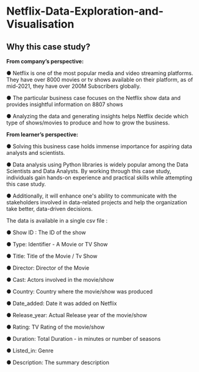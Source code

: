 # Netflix-Data-Exploration-and-Visualisation
## Why this case study?
**From company’s perspective:**

● Netflix is one of the most popular media and video streaming platforms. They
have over 8000 movies or tv shows available on their platform, as of mid-2021,
they have over 200M Subscribers globally.

● The particular business case focuses on the Netflix show data and provides
insightful information on 8807 shows

● Analyzing the data and generating insights helps Netflix decide which type of
shows/movies to produce and how to grow the business.

**From learner’s perspective:**

● Solving this business case holds immense importance for aspiring data analysts and
scientists.

● Data analysis using Python libraries is widely popular among the Data Scientists and
Data Analysts. By working through this case study, individuals gain hands-on
experience and practical skills while attempting this case study.

● Additionally, it will enhance one's ability to communicate with the stakeholders
involved in data-related projects and help the organization take better, data-driven
decisions.

The data is available in a single csv file :

● Show ID : The ID of the show 

● Type: Identifier - A Movie or TV Show

● Title: Title of the Movie / Tv Show

● Director: Director of the Movie

● Cast: Actors involved in the movie/show

● Country: Country where the movie/show was produced

● Date_added: Date it was added on Netflix

● Release_year: Actual Release year of the movie/show

● Rating: TV Rating of the movie/show

● Duration: Total Duration - in minutes or number of seasons

● Listed_in: Genre

● Description: The summary description
